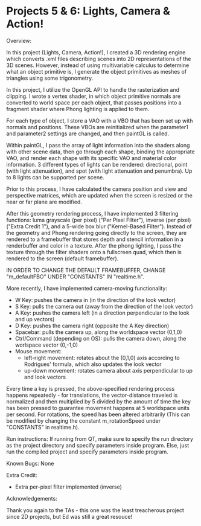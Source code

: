 # Projects 5 & 6: Lights, Camera & Action!

Overview:

In this project (Lights, Camera, Action!), I created a 3D rendering engine which converts .xml files describing scenes into 2D representations
of the 3D scenes. However, instead of using multivariable calculus to determine what an object primitive is, I generate the object
primitives as meshes of triangles using some trigonometry.

In this project, I utilize the OpenGL API to handle the rasterization and clipping. I wrote a vertex shader, in which object primitive
normals are converted to world space per each object, that passes positions into a fragment shader where Phong lighting is applied to them.

For each type of object, I store a VAO with a VBO that has been set up with normals and positions. These VBOs are reinitialized when the
parameter1 and parameter2 settings are changed, and then paintGL is called.

Within paintGL, I pass the array of light information into the shaders along with other scene data, then go through each shape, binding 
the appropriate VAO, and render each shape with its specific VAO and material color information. 3 different types of lights can be
rendered: directional, point (with light attenuation), and spot (with light attenuation and penumbra). Up to 8 lights can be supported per scene.

Prior to this process, I have calculated the camera position and view and perspective matrices, which are updated when the screen is resized
or the near or far plane are modified.

After this geometry rendering process, I have implemented 3 filtering functions: luma grayscale (per pixel) ("Per Pixel Filter"), inverse (per
pixel) ("Extra Credit 1"), and a 5-wide box blur ("Kernel-Based Filter"). Instead of the geometry and Phong rendering going directly to the
screen, they are rendered to a framebuffer that stores depth and stencil information in a renderbuffer and color in a texture. After the
phong lighting, I pass the texture through the filter shaders onto a fullscreen quad, which then is rendered to the screen (default framebuffer).

IN ORDER TO CHANGE THE DEFAULT FRAMEBUFFER, CHANGE "m_defaultFBO" UNDER "CONSTANTS" IN "realtime.h".

More recently, I have implemented camera-moving functionality:
 - W Key: pushes the camera in (in the direction of the look vector)
 - S Key: pulls the camera out (away from the direction of the look vector)
 - A Key: pushes the camera left (in a direction perpendicular to the look and up vectors)
 - D Key: pushes the camera right (opposite the A Key direction)
 - Spacebar: pulls the camera up, along the worldspace vector (0,1,0)
 - Ctrl/Command (depending on OS): pulls the camera down, along the worlspace vector (0,-1,0)
 - Mouse movement: 
    - left-right movement: rotates about the (0,1,0) axis according to Rodrigues' formula, which also updates
        the look vector
    - up-down movement: rotates camera about axis perpendicular to up and look vectors
 
Every time a key is pressed, the above-specified rendering process happens repeatedly - for translations, the vector-distance
traveled is normalized and then multiplied by 5 divided by the amount of time the key has been pressed to guarantee movement 
happens at 5 worldspace units per second. For rotations, the speed has been altered arbitrarily (This can be modified by changing the
constant m_rotationSpeed under "CONSTANTS" in realtime.h).

Run instructions:
If running from QT, make sure to specify the run directory as the project directory and specify parameters inside program.
Else, just run the compiled project and specify parameters inside program.

Known Bugs:
None

Extra Credit:
 - Extra per-pixel filter implemented (inverse)

Acknowledgements:

Thank you again to the TAs - this one was the least treacherous project since 2D projects, but Ed was still a great resouce!
